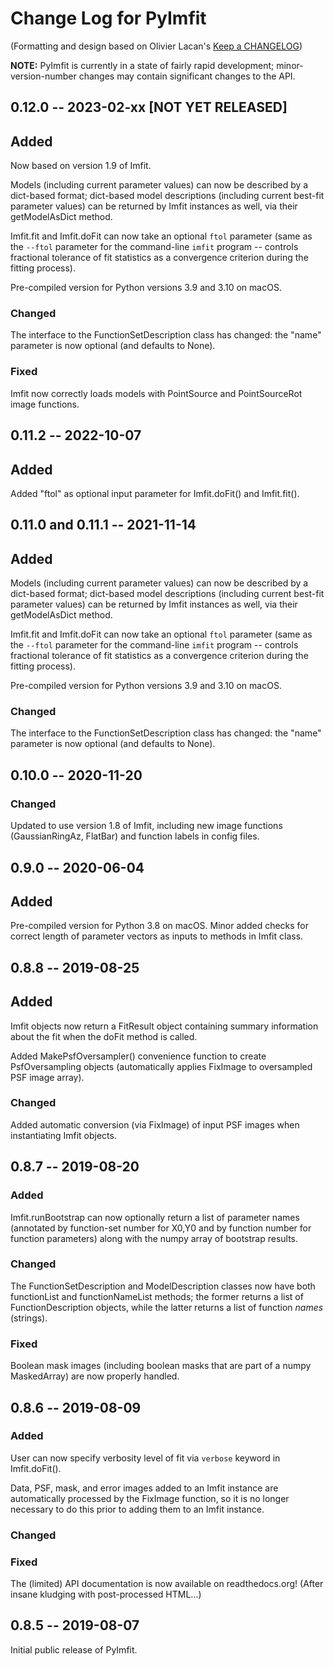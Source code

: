 # Change Log for PyImfit

(Formatting and design based on Olivier Lacan's [Keep a CHANGELOG](http://keepachangelog.com/))

**NOTE:** PyImfit is currently in a state of fairly rapid development; minor-version-number
changes may contain significant changes to the API.


## 0.12.0 -- 2023-02-xx [NOT YET RELEASED]
## Added
Now based on version 1.9 of Imfit.

Models (including current parameter values) can now be described by a dict-based format;
dict-based model descriptions (including current best-fit parameter values) can be
returned by Imfit instances as well, via their getModelAsDict method.

Imfit.fit and Imfit.doFit can now take an optional `ftol` parameter (same as the `--ftol`
parameter for the command-line `imfit` program -- controls fractional tolerance of fit statistics
as a convergence criterion during the fitting process).

Pre-compiled version for Python versions 3.9 and 3.10 on macOS.

### Changed
The interface to the FunctionSetDescription class has changed: the "name" parameter is
now optional (and defaults to None).

### Fixed
Imfit now correctly loads models with PointSource and PointSourceRot image functions.



## 0.11.2 -- 2022-10-07
## Added
Added "ftol" as optional input parameter for Imfit.doFit() and Imfit.fit().



## 0.11.0 and 0.11.1 -- 2021-11-14
## Added
Models (including current parameter values) can now be described by a dict-based format;
dict-based model descriptions (including current best-fit parameter values) can be
returned by Imfit instances as well, via their getModelAsDict method.

Imfit.fit and Imfit.doFit can now take an optional `ftol` parameter (same as the `--ftol`
parameter for the command-line `imfit` program -- controls fractional tolerance of fit statistics
as a convergence criterion during the fitting process).

Pre-compiled version for Python versions 3.9 and 3.10 on macOS.

### Changed
The interface to the FunctionSetDescription class has changed: the "name" parameter is
now optional (and defaults to None).


## 0.10.0 -- 2020-11-20
### Changed
Updated to use version 1.8 of Imfit, including new image functions (GaussianRingAz, FlatBar)
and function labels in config files.



## 0.9.0 -- 2020-06-04
## Added
Pre-compiled version for Python 3.8 on macOS. Minor added checks for correct length of
parameter vectors as inputs to methods in Imfit class.



## 0.8.8 -- 2019-08-25
## Added
Imfit objects now return a FitResult object containing summary information about the
fit when the doFit method is called.

Added MakePsfOversampler() convenience function to create PsfOversampling objects
(automatically applies FixImage to oversampled PSF image array).
    
### Changed
Added automatic conversion (via FixImage) of input PSF images when instantiating Imfit objects.



## 0.8.7 -- 2019-08-20
### Added
Imfit.runBootstrap can now optionally return a list of parameter names (annotated by function-set
number for X0,Y0 and by function number for function parameters) along with the numpy array
of bootstrap results.

### Changed
The FunctionSetDescription and ModelDescription classes now have both
functionList and functionNameList methods; the former returns a list of FunctionDescription
objects, while the latter returns a list of function *names* (strings).

### Fixed
Boolean mask images (including boolean masks that are part of a numpy MaskedArray) are
now properly handled.



## 0.8.6 -- 2019-08-09
### Added
User can now specify verbosity level of fit via `verbose` keyword in Imfit.doFit().

Data, PSF, mask, and error images added to an Imfit instance are automatically processed
by the FixImage function, so it is no longer necessary to do this prior to adding them
to an Imfit instance.

### Changed

### Fixed
The (limited) API documentation is now available on readthedocs.org! (After insane kludging with
post-processed HTML...)



## 0.8.5 -- 2019-08-07

Initial public release of PyImfit.
